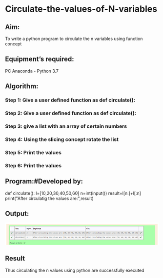 # Circulate-the-values-of-N-variables
## Aim:
To write a python program to circulate the n variables using function concept
## Equipment’s required:
PC
Anaconda - Python 3.7
## Algorithm: 
### Step 1: Give a user defined function as def circulate():
### Step 2: Give a user defined function as def circulate():
### Step 3: give a list with an array of certain numbers
### Step 4: Using the slicing concept rotate the list
### Step 5: Print the values
### Step 6: Print the values
## Program:#Developed by: 
def circulate():
   l=[10,20,30,40,50,60]
   n=int(input())
   result=l[n:]+l[:n]
   print("After circulatig the values are:",result)
   
## Output:
![OUTPUT](./ss.png)

## Result
Thus circulating the n values using python are successfully executed
